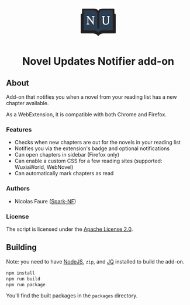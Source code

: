 <p align="center"><img src="icons/icon-96.png" alt="" /></p>

<h1 align="center">Novel Updates Notifier add-on</h1>

## About
Add-on that notifies you when a novel from your reading list has a new chapter available.

As a WebExtension, it is compatible with both Chrome and Firefox.

### Features
* Checks when new chapters are out for the novels in your reading list
* Notifies you via the extension's badge and optional notifications
* Can open chapters in sidebar (Firefox only)
* Can enable a custom CSS for a few reading sites (supported: WuxiaWorld, WebNovel)
* Can automatically mark chapters as read

### Authors
* Nicolas Faure ([Spark-NF](https://github.com/Spark-NF))

### License
The script is licensed under the [Apache License 2.0](http://www.apache.org/licenses/LICENSE-2.0).

## Building
Note: you need to have [NodeJS](https://nodejs.org/), `zip`, and [JQ](https://stedolan.github.io/jq/) installed to build the add-on.

```
npm install
npm run build
npm run package
```

You'll find the built packages in the `packages` directory.